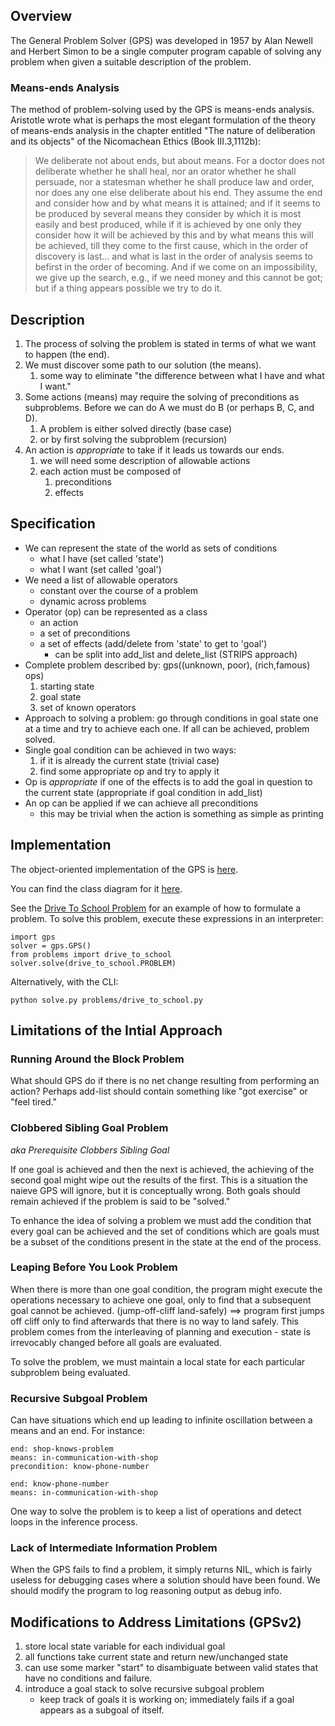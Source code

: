 ## Overview

The General Problem Solver (GPS) was developed in 1957 by Alan Newell and
Herbert Simon to be a single computer program capable of solving any problem
when given a suitable description of the problem.

### Means-ends Analysis

The method of problem-solving used by the GPS is means-ends analysis.
Aristotle wrote what is perhaps the most elegant formulation of the theory
of means-ends analysis in the chapter entitled "The nature of deliberation
and its objects" of the Nicomachean Ethics (Book III.3,1112b):

> We deliberate not about ends, but about means. For a doctor does not
deliberate whether he shall heal, nor an orator whether he shall persuade,
nor a statesman whether he shall produce law and order, nor does any one
else deliberate about his end. They assume the end and consider how and by
what means it is attained; and if it seems to be produced by several means
they consider by which it is most easily and best produced, while if it is
achieved by one only they consider how it will be achieved by this and by
what means this will be achieved, till they come to the first cause, which
in the order of discovery is last... and what is last in the order of
analysis seems to befirst in the order of becoming.  And if we come on an
impossibility, we give up the search, e.g., if we need money and this cannot
be got; but if a thing appears possible we try to do it.

## Description

1.  The process of solving the problem is stated in terms of what we want to
    happen (the end).
2.  We must discover some path to our solution (the means).
    1. some way to eliminate "the difference between what I have
       and what I want."
3.  Some actions (means) may require the solving of preconditions as
    subproblems. Before we can do A we must do B (or perhaps B, C, and D).
    1. A problem is either solved directly (base case)
    2. or by first solving the subproblem (recursion)
4.  An action is _appropriate_ to take if it leads us towards our ends.
    1. we will need some description of allowable actions
    2. each action must be composed of
        1. preconditions
        2. effects

## Specification

*   We can represent the state of the world as sets of conditions
    + what I have (set called 'state')
    + what I want (set called 'goal')
*   We need a list of allowable operators
    + constant over the course of a problem
    + dynamic across problems
*   Operator (op) can be represented as a class
    + an action
    + a set of preconditions
    + a set of effects (add/delete from 'state' to get to 'goal')
        - can be split into add_list and delete_list (STRIPS approach)
*   Complete problem described by: gps((unknown, poor), (rich,famous) ops)
    1. starting state
    2. goal state
    3. set of known operators
*   Approach to solving a problem: go through conditions in goal state one at a
    time and try to achieve each one. If all can be achieved, problem solved.
*   Single goal condition can be achieved in two ways:
    1. if it is already the current state (trivial case)
    2. find some appropriate op and try to apply it
*   Op is _appropriate_ if one of the effects is to add the goal in question to
    the current state (appropriate if goal condition in add_list)
*   An op can be applied if we can achieve all preconditions
    + this may be trivial when the action is something as simple as printing

## Implementation

The object-oriented implementation of the GPS is
[here](https://github.com/macks22/ai/blob/master/gps/gps.py).

You can find the class diagram for it
[here](https://github.com/macks22/ai/blob/master/gps/docs/class-diagram.png).

See the [Drive To School Problem](https://github.com/macks22/ai/blob/master/gps/problems/drive_to_school.py)
for an example of how to formulate a problem. To solve this problem, execute
these expressions in an interpreter:

    import gps
    solver = gps.GPS()
    from problems import drive_to_school
    solver.solve(drive_to_school.PROBLEM)

Alternatively, with the CLI:

    python solve.py problems/drive_to_school.py

## Limitations of the Intial Approach

###  Running Around the Block Problem

What should GPS do if there is no net change resulting from performing an
action? Perhaps add-list should contain something like "got exercise" or
"feel tired."

### Clobbered Sibling Goal Problem

_aka Prerequisite Clobbers Sibling Goal_

If one goal is achieved and then the next is achieved, the achieving of the
second goal might wipe out the results of the first. This is a situation the
naieve GPS will ignore, but it is conceptually wrong. Both goals should remain
achieved if the problem is said to be "solved."

To enhance the idea of solving a problem we must add the condition that every
goal can be achieved and the set of conditions which are goals must be a subset
of the conditions present in the state at the end of the process.

### Leaping Before You Look Problem

When there is more than one goal condition, the program might execute the
operations necessary to achieve one goal, only to find that a subsequent goal
cannot be achieved. (jump-off-cliff land-safely) ==> program first jumps off
cliff only to find afterwards that there is no way to land safely. This problem
comes from the interleaving of planning and execution - state is irrevocably
changed before all goals are evaluated.

To solve the problem, we must maintain a local state for each particular
subproblem being evaluated.

### Recursive Subgoal Problem

Can have situations which end up leading to infinite oscillation between a means
and an end. For instance:

    end: shop-knows-problem
    means: in-communication-with-shop
    precondition: know-phone-number

    end: know-phone-number
    means: in-communication-with-shop

One way to solve the problem is to keep a list of operations and detect loops in
the inference process.

### Lack of Intermediate Information Problem

When the GPS fails to find a problem, it simply returns NIL, which is fairly
useless for debugging cases where a solution should have been found. We should
modify the program to log reasoning output as debug info.

## Modifications to Address Limitations (GPSv2)

1.  store local state variable for each individual goal
2.  all functions take current state and return new/unchanged state
3.  can use some marker "start" to disambiguate between valid states that have
    no conditions and failure.
4.  introduce a goal stack to solve recursive subgoal problem
    * keep track of goals it is working on; immediately fails if a goal appears
      as a subgoal of itself.
